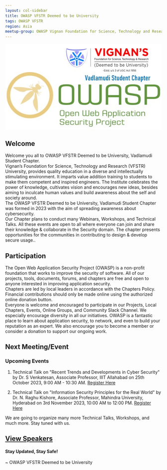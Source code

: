 ```yaml
---
layout: col-sidebar
title: OWASP VFSTR Deemed to be University
tags: OWASP VFSTR
region: Asia
meetup-group: OWASP Vignan Foundation for Science, Technology and Research.
---
```


<img src="logo.jpg"/>

## Welcome

Welcome you all to OWASP VFSTR Deemed to be University, Vadlamudi Student Chapter. <br />
Vignan’s Foundation for Science, Technology and Research (VFSTR) University, provides quality education in a diverse and intellectually stimulating environment. It imparts value addition training to students to make them competent and inspired engineers. The Institute celebrates the power of knowledge, cultivates vision and encourages new ideas, besides aiming to inculcate human values and build awareness about the self and society around. <br />
The OWASP VFSTR Deemed to be University, Vadlamudi Student Chapter was formed in 2023 with the aim of spreading awareness about cybersecurity.<br />
Our Chapter plans to conduct many Webinars, Workshops, and Technical Talks. All these events are open to all where everyone can join and share their knowledge & collaborate in the Security domain. The chapter presents opportunities for the communities in contributing to design & develop secure usage..<br />

## Participation

The Open Web Application Security Project (OWASP) is a non-profit foundation that works to improve the security of software. All of our projects, tools, documents, forums, and chapters are free and open to anyone interested in improving application security.<br />
Chapters are led by local leaders in accordance with the Chapters Policy. Financial contributions should only be made online using the authorized online donation button.<br />
Everyone is welcome and encouraged to participate in our Projects, Local Chapters, Events, Online Groups, and Community Slack Channel. We especially encourage diversity in all our initiatives. OWASP is a fantastic place to learn about application security, to network, and even to build your reputation as an expert. We also encourage you to become a member or consider a donation to support our ongoing work. <br />

## Next Meeting/Event <!-- You should keep this section as it will populate your meetup events -->

### Upcoming Events
1. Technical Talk on "Recent Trends and Developments in Cyber Security" by Dr. S Venkatesan, Associate Professor, IIIT Allahabad on 25th October 2023, 9:00 AM - 10:30 AM.
   [Register Here](https://forms.gle/9sssnfNqGq3e8gx87)

2. Technical Talk on "Information Security Principles for the Real World" by Dr. N. Raghu Kishore, Associate Professor, Mahindra University, Hyderabad on 3rd November 2023, 10:00 AM to 12:00 PM.
   [Register Here](https://forms.gle/UuRqC1wKTLGXHcwU8)

We are going to organize many more Technical Talks, Workshops, and much more. Stay tuned with us.

## [View Speakers](tab_gallery.md)

#### Stay Updated, Stay Safe!

~ OWASP VFSTR Deemed to be University
